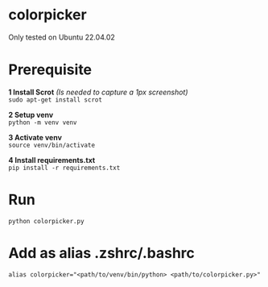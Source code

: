 # colorpicker
Only tested on Ubuntu 22.04.02

# Prerequisite
**1 Install Scrot** *(Is needed to capture a 1px screenshot)*  
```sudo apt-get install scrot```

**2 Setup venv**  
```python -m venv venv```

**3 Activate venv**  
```source venv/bin/activate```

**4 Install requirements.txt**  
```pip install -r requirements.txt```  

# Run
```python colorpicker.py```

# Add as alias .zshrc/.bashrc  
```alias colorpicker="<path/to/venv/bin/python> <path/to/colorpicker.py>"```